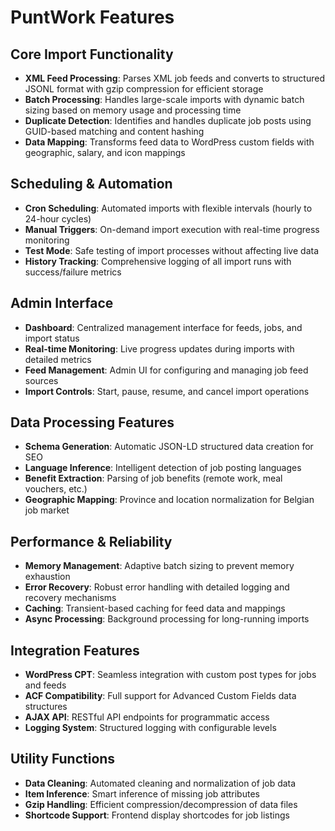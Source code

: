 # PuntWork Features

## Core Import Functionality
- **XML Feed Processing**: Parses XML job feeds and converts to structured JSONL format with gzip compression for efficient storage
- **Batch Processing**: Handles large-scale imports with dynamic batch sizing based on memory usage and processing time
- **Duplicate Detection**: Identifies and handles duplicate job posts using GUID-based matching and content hashing
- **Data Mapping**: Transforms feed data to WordPress custom fields with geographic, salary, and icon mappings

## Scheduling & Automation
- **Cron Scheduling**: Automated imports with flexible intervals (hourly to 24-hour cycles)
- **Manual Triggers**: On-demand import execution with real-time progress monitoring
- **Test Mode**: Safe testing of import processes without affecting live data
- **History Tracking**: Comprehensive logging of all import runs with success/failure metrics

## Admin Interface
- **Dashboard**: Centralized management interface for feeds, jobs, and import status
- **Real-time Monitoring**: Live progress updates during imports with detailed metrics
- **Feed Management**: Admin UI for configuring and managing job feed sources
- **Import Controls**: Start, pause, resume, and cancel import operations

## Data Processing Features
- **Schema Generation**: Automatic JSON-LD structured data creation for SEO
- **Language Inference**: Intelligent detection of job posting languages
- **Benefit Extraction**: Parsing of job benefits (remote work, meal vouchers, etc.)
- **Geographic Mapping**: Province and location normalization for Belgian job market

## Performance & Reliability
- **Memory Management**: Adaptive batch sizing to prevent memory exhaustion
- **Error Recovery**: Robust error handling with detailed logging and recovery mechanisms
- **Caching**: Transient-based caching for feed data and mappings
- **Async Processing**: Background processing for long-running imports

## Integration Features
- **WordPress CPT**: Seamless integration with custom post types for jobs and feeds
- **ACF Compatibility**: Full support for Advanced Custom Fields data structures
- **AJAX API**: RESTful API endpoints for programmatic access
- **Logging System**: Structured logging with configurable levels

## Utility Functions
- **Data Cleaning**: Automated cleaning and normalization of job data
- **Item Inference**: Smart inference of missing job attributes
- **Gzip Handling**: Efficient compression/decompression of data files
- **Shortcode Support**: Frontend display shortcodes for job listings